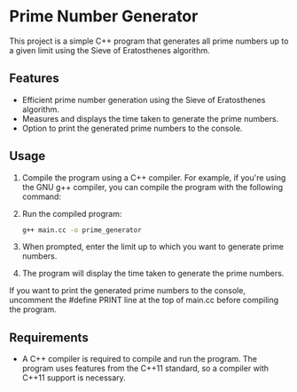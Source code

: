 # Prime Number Generator

This project is a simple C++ program that generates all prime numbers up to a given limit using the Sieve of Eratosthenes algorithm.

## Features

- Efficient prime number generation using the Sieve of Eratosthenes algorithm.
- Measures and displays the time taken to generate the prime numbers.
- Option to print the generated prime numbers to the console.

## Usage

1. Compile the program using a C++ compiler. For example, if you're using the GNU g++ compiler, you can compile the program with the following command:

2. Run the compiled program:

    ```bash
    g++ main.cc -o prime_generator
    ```

3. When prompted, enter the limit up to which you want to generate prime numbers.

4. The program will display the time taken to generate the prime numbers.

If you want to print the generated prime numbers to the console, uncomment the #define PRINT line at the top of main.cc before compiling the program.

## Requirements

- A C++ compiler is required to compile and run the program. The program uses features from the C++11 standard, so a compiler with C++11 support is necessary.
